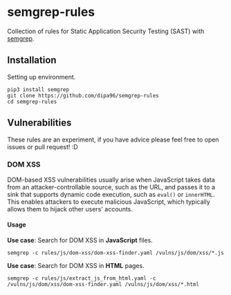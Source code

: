 # semgrep-rules

Collection of rules for Static Application Security Testing (SAST) with [semgrep](https://semgrep.dev/).

## Installation

Setting up environment.

```shell
pip3 install semgrep
git clone https://github.com/dipa96/semgrep-rules
cd semgrep-rules
```

## Vulnerabilities

These rules are an experiment, if you have advice please feel free to open issues or pull request! :D

### DOM XSS

DOM-based XSS vulnerabilities usually arise when JavaScript takes data from an attacker-controllable source, such as the URL, and passes it to a sink that supports dynamic code execution, such as `eval()` or `innerHTML`. This enables attackers to execute malicious JavaScript, which typically allows them to hijack other users' accounts.

#### Usage

**Use case**: Search for DOM XSS in **JavaScript** files.

```shell
semgrep -c rules/js/dom-xss/dom-xss-finder.yaml /vulns/js/dom/xss/*.js
```

**Use case**: Search for DOM XSS in **HTML** pages.

```shell
semgrep -c rules/js/extract_js_from_html.yaml -c /vulns/js/dom/xss/dom-xss-finder.yaml /vulns/js/dom/xss/*.html
```
